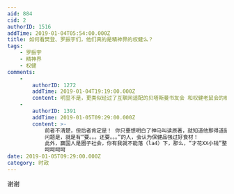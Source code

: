 ```yaml
---
aid: 884
cid: 2
authorID: 1516
addTime: 2019-01-04T05:54:00.000Z
title: 如何看樊登、罗振宇们，他们真的是精神界的权健么？
tags:
    - 罗振宇
    - 精神界
    - 权健
comments:
    -
        authorID: 1272
        addTime: 2019-01-04T19:19:00.000Z
        content: 明显不是，更类似经过了互联网适配的贝塔斯曼书友会 和权健老鼠会的根本区别在于有没有长期持续盈利预期
    -
        authorID: 1391
        addTime: 2019-01-05T09:29:00.000Z
        content: >-
            前者不清楚，但后者肯定是！ 你只要想明白了神马叫读原著，就知道他那得道是“保健品”！
            问题是，就是有“要。。。还要。。。”的人，会认为保健品强过好食材！
            此外，赢国人是圈子社会，你有我就不能落（la4）下，那么，“才花XX小钱”整个资格，比江南会神马的动辄百万的门槛，不知道低到哪儿去啦！干嘛不入？！但是，罗和脱不花为神马先前特关注“日活”，后来就不再提了？
            呵呵呵呵
date: 2019-01-05T09:29:00.000Z
category: 时政
---
```


谢谢
